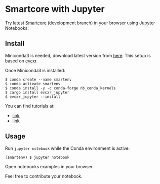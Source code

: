 # Smartcore with Jupyter

Try latest [Smartcore](https://smartcorelib.org) (development branch) in your browser using Jupyter Notebooks.

## Install

Miniconda3 is needed, download latest version from [here](https://docs.conda.io/en/latest/miniconda.html). This setup is based on [evcxr](https://github.com/google/evcxr/).

Once Miniconda3 is installed: 
```
$ conda create --name smartenv
$ conda activate smartenv
$ conda install -y -c conda-forge nb_conda_kernels
$ cargo install evcxr_jupyter
$ evcxr_jupyter --install
```

You can find tutorials at:
* [link](https://depth-first.com/articles/2020/09/21/interactive-rust-in-a-repl-and-jupyter-notebook-with-evcxr/)
* [link](https://datacrayon.com/posts/programming/rust-notebooks/setup-anaconda-jupyter-and-rust/)

## Usage

Run `jupyter notebook` while the Conda environment is active:
```
(smartenv) $ jupyter notebook
```

Open notebooks examples in your browser.

Feel free to contribute your notebook.

